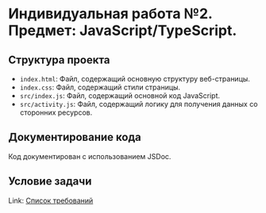 # Индивидуальная работа №2. Предмет: JavaScript/TypeScript.

## Структура проекта
* `index.html`: Файл, содержащий основную структуру веб-страницы.
* `index.css`: Файл, содержащий стили страницы.
* `src/index.js`: Файл, содержащий основной код JavaScript.
* `src/activity.js`: Файл, содержащий логику для получения данных со сторонних ресурсов.

## Документирование кода
Код документирован с использованием JSDoc.

## Условие задачи
Link: [Список требований](https://github.com/MSU-Courses/javascript_typescript/blob/main/lab/LI2/JS02.md)
